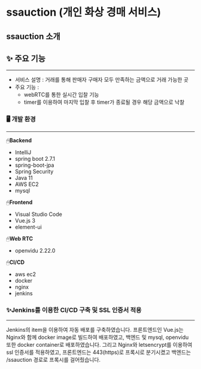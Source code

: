 
# ssauction (개인 화상 경매 서비스)

## ssauction 소개


## ✨ 주요 기능

---

- 서비스 설명 : 거래를 통해 판매자 구매자 모두 만족하는 금액으로 거래 가능한 곳
- 주요 기능 :
  - webRTC를 통한 실시간 입찰 기능
  - timer를 이용하여 마지막 입찰 후 timer가 종료될 경우 해당 금액으로 낙찰


### 🖥️ 개발 환경

---

🖱**Backend**

- IntelliJ
- spring boot 2.7.1
- spring-boot-jpa
- Spring Security
- Java 11
- AWS EC2
- mysql

🖱**Frontend**

- Visual Studio Code
- Vue.js 3
- element-ui

🖱**Web RTC**

- openvidu 2.22.0


🖱**CI/CD**

- aws ec2
- docker
- nginx
- jenkins


### ✨Jenkins를 이용한 CI/CD 구축 및 SSL 인증서 적용

---

Jenkins의 item을 이용하여 자동 배포를 구축하였습니다. 
프론트엔드인 Vue.js는 Nginx와 함께 docker image로 빌드하여 배포하였고, 백엔드 및 mysql, openvidu 또한 docker container로 배포하였습니다. 그리고 Nginx와 letsencrypt를 이용하여 ssl 인증서를 적용하였고, 프론트엔드는 443(https)로 프록시로 분기시켰고 백엔드는 /ssauction 경로로 프록시를 걸어줬습니다.
